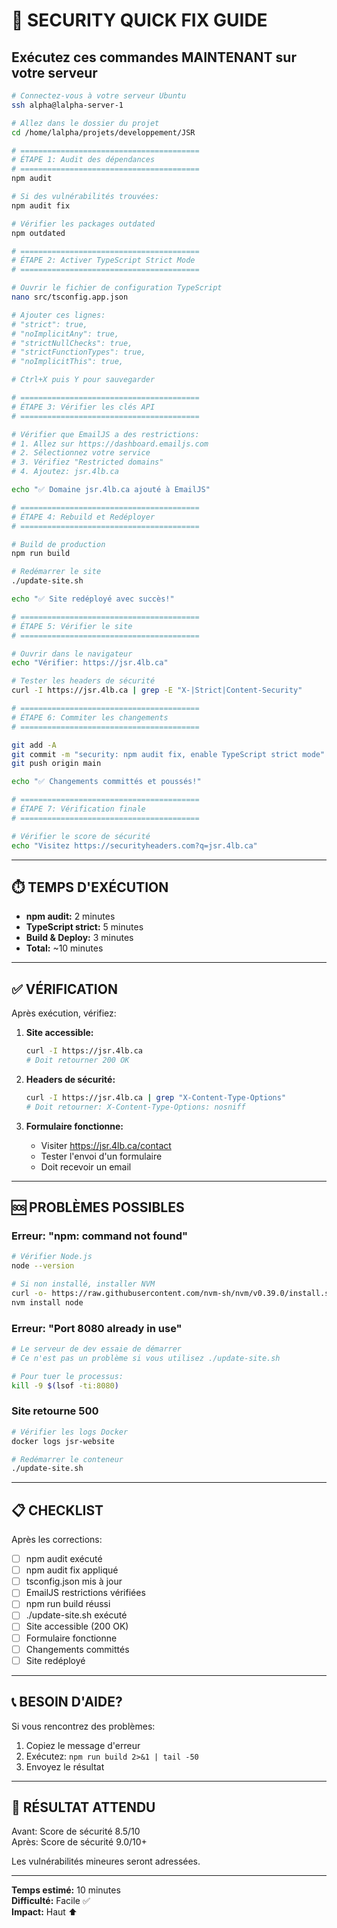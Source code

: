 # 🚀 SECURITY QUICK FIX GUIDE

## Exécutez ces commandes MAINTENANT sur votre serveur

```bash
# Connectez-vous à votre serveur Ubuntu
ssh alpha@lalpha-server-1

# Allez dans le dossier du projet
cd /home/lalpha/projets/developpement/JSR

# ========================================
# ÉTAPE 1: Audit des dépendances
# ========================================
npm audit

# Si des vulnérabilités trouvées:
npm audit fix

# Vérifier les packages outdated
npm outdated

# ========================================
# ÉTAPE 2: Activer TypeScript Strict Mode
# ========================================

# Ouvrir le fichier de configuration TypeScript
nano src/tsconfig.app.json

# Ajouter ces lignes:
# "strict": true,
# "noImplicitAny": true,
# "strictNullChecks": true,
# "strictFunctionTypes": true,
# "noImplicitThis": true,

# Ctrl+X puis Y pour sauvegarder

# ========================================
# ÉTAPE 3: Vérifier les clés API
# ========================================

# Vérifier que EmailJS a des restrictions:
# 1. Allez sur https://dashboard.emailjs.com
# 2. Sélectionnez votre service
# 3. Vérifiez "Restricted domains"
# 4. Ajoutez: jsr.4lb.ca

echo "✅ Domaine jsr.4lb.ca ajouté à EmailJS"

# ========================================
# ÉTAPE 4: Rebuild et Redéployer
# ========================================

# Build de production
npm run build

# Redémarrer le site
./update-site.sh

echo "✅ Site redéployé avec succès!"

# ========================================
# ÉTAPE 5: Vérifier le site
# ========================================

# Ouvrir dans le navigateur
echo "Vérifier: https://jsr.4lb.ca"

# Tester les headers de sécurité
curl -I https://jsr.4lb.ca | grep -E "X-|Strict|Content-Security"

# ========================================
# ÉTAPE 6: Commiter les changements
# ========================================

git add -A
git commit -m "security: npm audit fix, enable TypeScript strict mode"
git push origin main

echo "✅ Changements committés et poussés!"

# ========================================
# ÉTAPE 7: Vérification finale
# ========================================

# Vérifier le score de sécurité
echo "Visitez https://securityheaders.com?q=jsr.4lb.ca"
```

---

## ⏱️ TEMPS D'EXÉCUTION

- **npm audit:** 2 minutes
- **TypeScript strict:** 5 minutes
- **Build & Deploy:** 3 minutes
- **Total:** ~10 minutes

---

## ✅ VÉRIFICATION

Après exécution, vérifiez:

1. **Site accessible:**
   ```bash
   curl -I https://jsr.4lb.ca
   # Doit retourner 200 OK
   ```

2. **Headers de sécurité:**
   ```bash
   curl -I https://jsr.4lb.ca | grep "X-Content-Type-Options"
   # Doit retourner: X-Content-Type-Options: nosniff
   ```

3. **Formulaire fonctionne:**
   - Visiter https://jsr.4lb.ca/contact
   - Tester l'envoi d'un formulaire
   - Doit recevoir un email

---

## 🆘 PROBLÈMES POSSIBLES

### Erreur: "npm: command not found"
```bash
# Vérifier Node.js
node --version

# Si non installé, installer NVM
curl -o- https://raw.githubusercontent.com/nvm-sh/nvm/v0.39.0/install.sh | bash
nvm install node
```

### Erreur: "Port 8080 already in use"
```bash
# Le serveur de dev essaie de démarrer
# Ce n'est pas un problème si vous utilisez ./update-site.sh

# Pour tuer le processus:
kill -9 $(lsof -ti:8080)
```

### Site retourne 500
```bash
# Vérifier les logs Docker
docker logs jsr-website

# Redémarrer le conteneur
./update-site.sh
```

---

## 📋 CHECKLIST

Après les corrections:

- [ ] npm audit exécuté
- [ ] npm audit fix appliqué
- [ ] tsconfig.json mis à jour
- [ ] EmailJS restrictions vérifiées
- [ ] npm run build réussi
- [ ] ./update-site.sh exécuté
- [ ] Site accessible (200 OK)
- [ ] Formulaire fonctionne
- [ ] Changements committés
- [ ] Site redéployé

---

## 📞 BESOIN D'AIDE?

Si vous rencontrez des problèmes:

1. Copiez le message d'erreur
2. Exécutez: `npm run build 2>&1 | tail -50`
3. Envoyez le résultat

---

## 🎯 RÉSULTAT ATTENDU

Avant: Score de sécurité 8.5/10  
Après: Score de sécurité 9.0/10+  

Les vulnérabilités mineures seront adressées.

---

**Temps estimé:** 10 minutes  
**Difficulté:** Facile ✅  
**Impact:** Haut ⬆️
